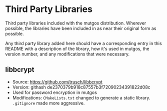 Third Party Libraries
=====================
Third party libraries included with the mutgos distribution. Wherever possible, the libraries have been included in as near their original form as possible.

Any third party library added here should have a corresponding entry in this README with a description of the library, how it's used in mutgos, the version number, and any modifications that were necessary.

libbcrypt
---------
 * Source: https://github.com/trusch/libbcrypt
 * Version: githash de2370379b918c87557b3f72090234391822d08c
 * Used for password encryption in mutgos
 * Modifications: `CMakeLists.txt` changed to generate a static library. `.gitignore` made more aggressive.